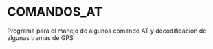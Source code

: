 # COMANDOS_AT
Programa para el manejo de algunos comando AT y decodificacion de algunas tramas de GPS
